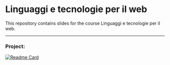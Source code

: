 # Linguaggi e tecnologie per il web
This repository contains slides for the course Linguaggi e tecnologie per il web.

---

### Project:

[![Readme Card](https://github-readme-stats.vercel.app/api/pin/?username=pancio-code&repo=EasyCondo)](https://github.com/Pancio-code/EasyCondo)
